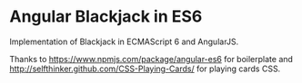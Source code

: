 # Angular Blackjack in ES6

Implementation of Blackjack in ECMAScript 6 and AngularJS.

Thanks to https://www.npmjs.com/package/angular-es6 for boilerplate and http://selfthinker.github.com/CSS-Playing-Cards/ for playing cards CSS.
